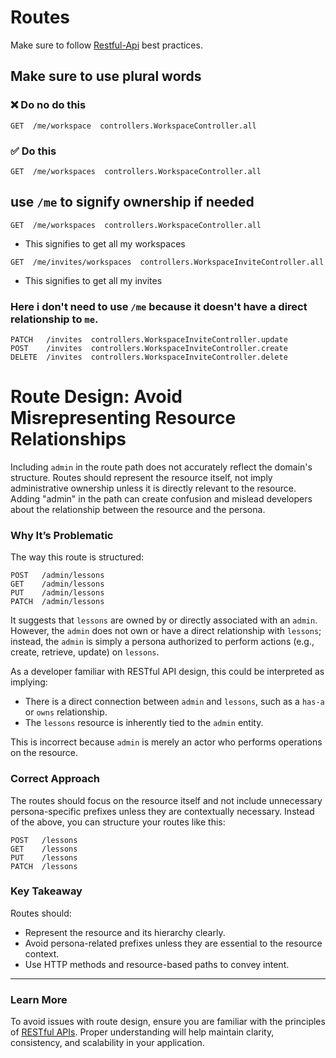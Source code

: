 # Routes

Make sure to follow [Restful-Api](https://restfulapi.net/) best practices.

## Make sure to use plural words

### ❌ Do no do this

```
GET  /me/workspace  controllers.WorkspaceController.all
```

### ✅ Do this

```
GET  /me/workspaces  controllers.WorkspaceController.all
```

## use `/me` to signify ownership if needed

```
GET  /me/workspaces  controllers.WorkspaceController.all
```

- This signifies to get all my workspaces

```
GET  /me/invites/workspaces  controllers.WorkspaceInviteController.all
```

- This signifies to get all my invites

### Here i don't need to use `/me` because it doesn't have a direct relationship to `me`.

```
PATCH   /invites  controllers.WorkspaceInviteController.update
POST    /invites  controllers.WorkspaceInviteController.create
DELETE  /invites  controllers.WorkspaceInviteController.delete
```

# Route Design: Avoid Misrepresenting Resource Relationships

Including `admin` in the route path does not accurately reflect the domain's structure. Routes should represent the resource itself, not imply administrative ownership unless it is directly relevant to the resource. Adding "admin" in the path can create confusion and mislead developers about the relationship between the resource and the persona.

### Why It’s Problematic

The way this route is structured:

```plaintext
POST   /admin/lessons
GET    /admin/lessons
PUT    /admin/lessons
PATCH  /admin/lessons
```

It suggests that `lessons` are owned by or directly associated with an `admin`. However, the `admin` does not own or have a direct relationship with `lessons`; instead, the `admin` is simply a persona authorized to perform actions (e.g., create, retrieve, update) on `lessons`.

As a developer familiar with RESTful API design, this could be interpreted as implying:

- There is a direct connection between `admin` and `lessons`, such as a `has-a` or `owns` relationship.
- The `lessons` resource is inherently tied to the `admin` entity.

This is incorrect because `admin` is merely an actor who performs operations on the resource.

### Correct Approach

The routes should focus on the resource itself and not include unnecessary persona-specific prefixes unless they are contextually necessary. Instead of the above, you can structure your routes like this:

```plaintext
POST   /lessons
GET    /lessons
PUT    /lessons
PATCH  /lessons
```

### Key Takeaway

Routes should:

- Represent the resource and its hierarchy clearly.
- Avoid persona-related prefixes unless they are essential to the resource context.
- Use HTTP methods and resource-based paths to convey intent.

---

### Learn More

To avoid issues with route design, ensure you are familiar with the principles of [RESTful APIs](https://restfulapi.net/). Proper understanding will help maintain clarity, consistency, and scalability in your application.
